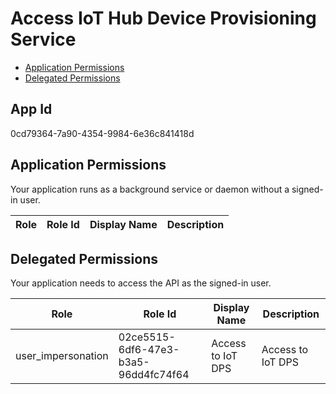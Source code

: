 # Access IoT Hub Device Provisioning Service
- [Application Permissions](#application-permissions)
- [Delegated Permissions](#delegated-permissions)

## App Id
0cd79364-7a90-4354-9984-6e36c841418d

## Application Permissions
Your application runs as a background service or daemon without a signed-in user.

| Role | Role Id | Display Name | Description |
|---|---|---|---|

## Delegated Permissions
Your application needs to access the API as the signed-in user. 

| Role | Role Id | Display Name | Description |
|---|---|---|---|
| user_impersonation | 02ce5515-6df6-47e3-b3a5-96dd4fc74f64 | Access to IoT DPS | Access to IoT DPS |

